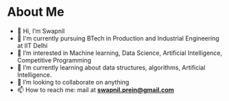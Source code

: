 # About Me

- 👋 Hi, I’m Swapnil
- 🏫 I'm currently pursuing BTech in Production and Industrial Engineering at IIT Delhi
- 👀 I’m interested in Machine learning, Data Science, Artificial Intelligence, Competitive Programming
- 🌱 I’m currently learning about data structures, algorithms, Artificial Intelligence.
- 💞️ I’m looking to collaborate on anything
- 📫 How to reach me: mail at **swapnil.prein@gmail.com**

<!---

--->
